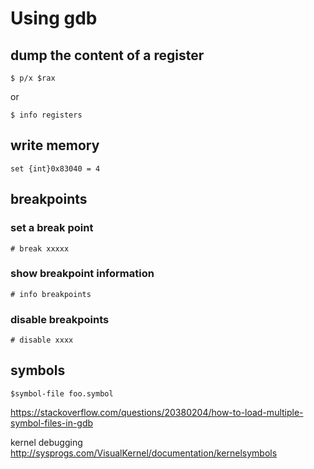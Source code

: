 # Using gdb

## dump the content of a register
```
$ p/x $rax
```

or
```
$ info registers
```

## write memory

```
set {int}0x83040 = 4
```


## breakpoints

### set a break point

```
# break xxxxx
```

### show breakpoint information

```
# info breakpoints
```

### disable breakpoints

```
# disable xxxx
```

## symbols

```
$symbol-file foo.symbol
```

https://stackoverflow.com/questions/20380204/how-to-load-multiple-symbol-files-in-gdb

kernel debugging
http://sysprogs.com/VisualKernel/documentation/kernelsymbols